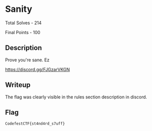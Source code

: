 # Sanity

Total Solves - 214

Final Points - 100

## Description
Prove you're sane. Ez

https://discord.gg/FJGzarVKGN

## Writeup
The flag was clearly visible in the rules section description in discord.

## Flag
`CodefestCTF{st4nd4rd_s7uff}`
